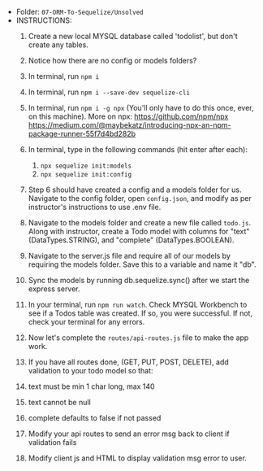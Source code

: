 * Folder: `07-ORM-To-Sequelize/Unsolved`
​
* INSTRUCTIONS:
​
  1) Create a new local MYSQL database called 'todolist', but don't create any tables.
  2) Notice how there are no config or models folders?
  
   
  3) In terminal, run `npm i`
   
  4) In terminal, run `npm i --save-dev sequelize-cli`
   
  5) In terminal, run `npm i -g npx`  (You'll only have to do this once, ever, on this machine).
    More on npx: https://github.com/npm/npx  https://medium.com/@maybekatz/introducing-npx-an-npm-package-runner-55f7d4bd282b
   
  6) In terminal, type in the following commands (hit enter after each): 
     1) `npx sequelize init:models`
     2) `npx sequelize init:config`
​
​
  7)  Step 6 should have created a config and a models folder for us. Navigate to the config folder, open `config.json`, and modify as per instructor's instructions to use .env file.
​
  8)  Navigate to the models folder and create a new file called `todo.js`. Along with instructor, create a Todo model with columns for "text" (DataTypes.STRING), and "complete" (DataTypes.BOOLEAN).
​
  9)  Navigate to the server.js file and require all of our models by requiring the models folder. Save this to a variable and name it "db".
​
  10) Sync the models by running db.sequelize.sync() after we start the express server.
​
  11) In your terminal, run `npm run watch`. Check MYSQL Workbench to see if a Todos table was created.  If so, you were successful. If not, check your terminal for any errors.
   
  12)  Now let's complete the `routes/api-routes.js` file to make the app work.
  13)  If you have all routes done, (GET, PUT, POST, DELETE), add validation to your todo model so that:
    1) text must be min 1 char long, max 140
    2) text cannot be null
    3) complete defaults to false if not passed
​
  14) Modify your api routes to send an error msg back to client if validation fails
  
  15) Modify client js and HTML to display validation msg error to user.